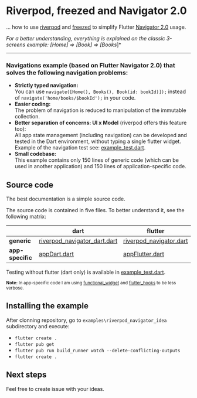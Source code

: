 # Riverpod, freezed and Navigator 2.0

... how to use [riverpod](https://riverpod.dev/) and [freezed](https://github.com/rrousselGit/freezed) 
to simplify Flutter [Navigator 2.0](https://medium.com/flutter/learning-flutters-new-navigation-and-routing-system-7c9068155ade) usage.

*For a better understanding, everything is explained on the classic 3-screens example: [Home] => [Book] => [Books*]*

-----------------

### Navigations example (based on Flutter Navigator 2.0) that solves the following navigation problems:

- **Strictly typed navigation:** <br>You can use ```navigate([Home(), Books(), Book(id: bookId)]);``` instead of ```navigate('home/books/$bookId');``` in your code.
- **Easier coding:** <br>The problem of navigation is reduced to manipulation of the immutable collection.
- **Better separation of concerns: UI x Model** (riverpod offers this feature too): <br>
  All app state management (including navigation) can be developed and tested in the Dart environment, without typing a single flutter widget. 
  Example of the navigation test see: [example_test.dart](test/example_test.dart).
- **Small codebase:** <br>This example contains only 150 lines of generic code (which can be used in another application) and 150 lines of application-specific code.

## Source code

The best documentation is a simple source code.

The source code is contained in five files.
To better understand it, see the following matrix:

| | dart | flutter |
|---|---|--- |
| **generic** | [riverpod_navigator_dart.dart](lib/src/riverpod_navigator_dart.dart) | [riverpod_navigator.dart](lib/src/riverpod_navigator.dart) |
| **app-specific** | [appDart.dart](lib/src/appDart/appDart.dart) | [appFlutter.dart](lib/src/appFlutter/appFlutter.dart)  |

Testing without flutter (dart only) is available in [example_test.dart](test/example_test.dart).

<sub>**Note:** In app-specific code I am using [functional_widget](https://github.com/rrousselGit/functional_widget) and [flutter_hooks](https://github.com/rrousselGit/flutter_hooks) to be less verbose.</sub>

## Installing the example

After clonning repository, go to ```examples\riverpod_navigator_idea``` subdirectory and execute:

- ```flutter create .```
- ```flutter pub get```
- ```flutter pub run build_runner watch --delete-conflicting-outputs```
- ```flutter create .```

## Next steps

Feel free to create issue with your ideas. 
